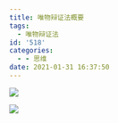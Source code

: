 ```yaml
---
title: 唯物辩证法概要
tags:
  - 唯物辩证法
id: '518'
categories:
  - - 思维
date: 2021-01-31 16:37:50
---
```


[![](https://img.limour.top/archives_2023/blog_wp/2021/01/image.webp)](https://img.limour.top/archives_2023/blog_wp/2021/01/image.webp)

[![](https://img.limour.top/archives_2023/blog_wp/2021/01/image-1.webp)](https://limour.lanzous.com/iprykl4qq4b)